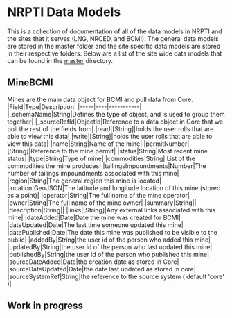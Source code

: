 # NRPTI Data Models
This is a collection of documentation of all of the data models in NRPTI and the sites that it serves (LNG, NRCED, and BCMI). The general data models are stored in the master folder and the site specific data models are stored in their respective folders. Below are a list of the site wide data models that can be found in the [master](https://github.com/bcgov/NRPTI/tree/master/api/src/models/master) directory.
## MineBCMI
Mines are the main data object for BCMI and pull data from Core.
|Field|Type|Description|
|-----|----|-----------|
|_schemaName|String|Defines the type of object, and is used to group them together|
|_sourceRefId|ObjectId|Reference to a data object in Core that we pull the rest of the fields from|
|read|[String]|holds the user rolls that are able to view this data|
|write|[String]|holds the user rolls that are able to view this data|
|name|String|Name of the mine|
|permitNumber|[String]|Reference to the mine permit|
|status|String|Most recent mine status|
|type|String|Type of mine|
|commodities|String| List of the commodities the mine produces|
|tailingsImpoundments|Number|The number of tailings impoundments associated with this mine|
|region|String|The general region this mine is located|
|location|GeoJSON|The latitude and longitude location of this mine (stored as a point)|
|operator|String|The full name of the mine operator|
|owner|String|The full name of the mine owner|
|summary|String||
|description|String||
|links|[String]|Any external links associated with this mine|
|dateAdded|Date|Date the mine was created for BCMI|
|dateUpdated|Date|The last time someone updated this mine|
|datePublished|Date|The date this mine was published to be visible to the public|
|addedBy|String|the user id of the person who added this mine|
|updatedBy|String|the user id of the person who last updated this mine|
|publishedBy|String|the user id of the person who published this mine|
|sourceDateAdded|Date|the creation date as stored in Core|
|sourceDateUpdated|Date|the date last updated as stored in core|
|sourceSystemRef|String|the reference to the source system ( default 'core' )|

## Work in progress